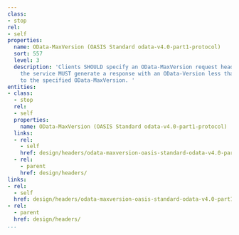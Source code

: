 ```yaml
---
class:
- stop
rel:
- self
properties:
  name: OData-MaxVersion (OASIS Standard odata-v4.0-part1-protocol)
  sort: 557
  level: 3
  description: 'Clients SHOULD specify an OData-MaxVersion request header. If specified
    the service MUST generate a response with an OData-Version less than or equal
    to the specified OData-MaxVersion. '
entities:
- class:
  - stop
  rel:
  - self
  properties:
    name: OData-MaxVersion (OASIS Standard odata-v4.0-part1-protocol)
  links:
  - rel:
    - self
    href: design/headers/odata-maxversion-oasis-standard-odata-v4.0-part1-protocol.md
  - rel:
    - parent
    href: design/headers/
links:
- rel:
  - self
  href: design/headers/odata-maxversion-oasis-standard-odata-v4.0-part1-protocol.md
- rel:
  - parent
  href: design/headers/
...
```

